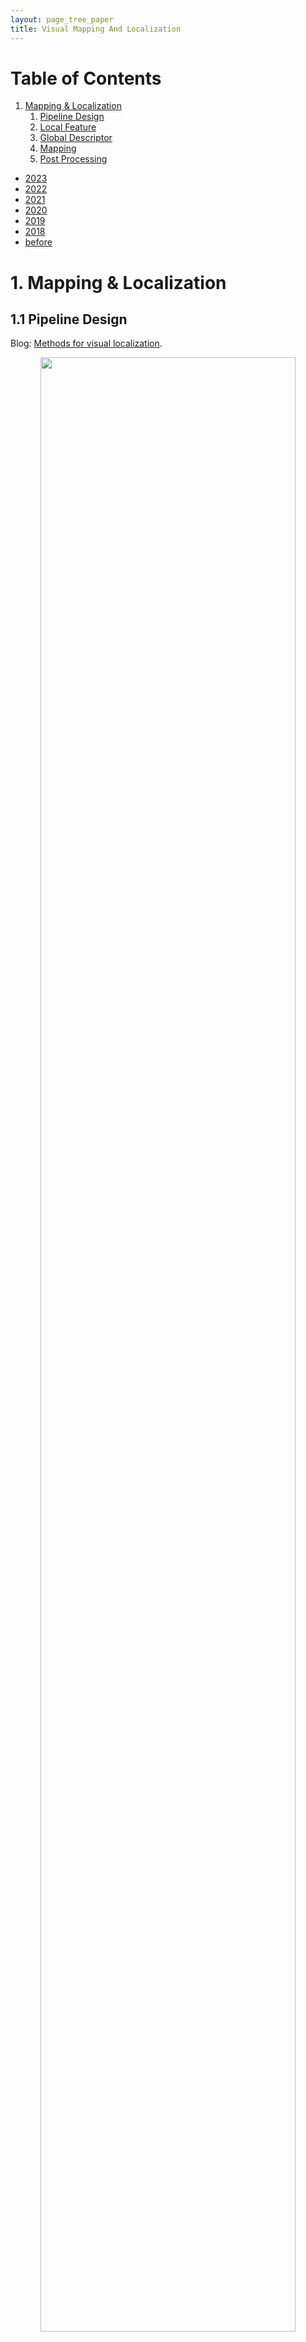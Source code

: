 ```yaml
---
layout: page_tree_paper
title: Visual Mapping And Localization
---
```


# Table of Contents
1. [Mapping & Localization](#lvlp)
    1. [Pipeline Design](#lvlp1)
    2. [Local Feature](#lvlp2)
    3. [Global Descriptor](#lvlp3)
    4. [Mapping](#lvlp4)
    5. [Post Processing](#lvlp5)

* [2023](#l2023)
* [2022](#l2022)
* [2021](#l2021)
* [2020](#l2020)
* [2019](#l2019)
* [2018](#l2018)
* [before](#lbefore)

<p/><p/>

<a name="lvlp"></a>
# 1. Mapping & Localization

<a name="lvlp1"></a>
## 1.1 Pipeline Design

Blog: [Methods for visual localization](https://europe.naverlabs.com/blog/methods-for-visual-localization/).

<div align="center">    
<img src="/assets/img/paperread/visual_localization_methods.png" width="90%"/>
</div>

* HLOC (blue line) : point based mapping (feature extraction + match + sfm), image retrieval, PnP. The most sophisticated method, but too many algorithm modules, make the system complicated. And the development cost is large, since we need to refine each module separatly, then fused to test, all the modules are entangled to each other.
* Retrieval Based (green line) : all based on image retrieval, which is a weak pose, cannot reach high accuracy.
* End-to-end regression (black line) : I don't buy the idea. we cannot afford train a model for each scene.
* Relatve pose (purple line) : Single module, pose strong. But relative pose constraints might suffer degenerated scenes.

<a name="lvlp2"></a>
## 1.2 Local Feature

* SIFT + RANSAC
* SuperPoint + SuperGlue
* detector-free: LOFTR

<a name="lvlp3"></a>
## 1.3 Global Descriptor

Has two type of understanding:

||  Visual geo-localization (VG)  |  Image Retrieval |
|---|---------------------------|----------------------|
| description | Image localization task, find image close in pose (6dof) space.  | Find images with similar look (not necessarily close in pose space) |
| loss | pose space distance | image similarity, hard to define |
| method | rich of Deep Learning methods | found only classic method |  
| implementation | [cosplace](#lcosplace), [NetVLAD](#lnetvlad)  |   [Bag-of-Words](https://github.com/dorian3d/DBoW2), VLAD  |

<u>We should make a model to do real 'Image Retrieval' task.</u>
* choose Classification model, which is more efficient to train.
* transform matched images to id.

<a name="lvlp4"></a>
## 1.4 Mapping

* Bundle adjustment based mapping: [Hierarchical-Localization](#lhoc).
* Global Averaging based mapping: [GTSFM](#lgtsfm).
* Optimization Distribution : [DABA](#ldaba), [ADMM BA](ladmmba).

<a name="lvlp5"></a>
## 1.5 Post Processing

* Map Simplification : [ILP Summarization](#lkeepbrief), [GNN Summarization](#lgnnbrief).

<a name="l2023"></a>
# 2023

<img src="/assets/img/paperread/thumbs.png" height="25"/> [Two-view Geometry Scoring Without Correspondences](https://arxiv.org/pdf/2306.01596.pdf), [github](https://github.com/nianticlabs/scoring-without-correspondences). A fundamental matrix scoring network. Outperform [MAGSAC++](#lMAGSAC++) in selecting best candidate. (and analysis RANSAC failures)

<a name="ldaba"></a>
<img src="/assets/img/paperread/chrown0.png" height="25"/> [DABA: Decentralized and Accelerated Large-Scale Bundle Adjustment](https://github.com/facebookresearch/DABA). Dencentralized and <u>without centrial device</u> (while [ADMM BA](#ladmmba) needs a centrial device and sensitive to prarmeter tuning). [detail notes](https://drive.google.com/file/d/1319stjgAeAOXhtL3vaH-q3_4AIriwaLA/view?usp=sharing).

* Using [Majorization Minimizaion](http://yaroslavvb.com/papers/hunter-tutorial.pdf): deriving a novel surrogate function (an upper bound of the original loss function) that decouples optimization variables from different devices.
* Reformulate the reprojection error to surrogate function.
* <u>Nesterov’s Acceleration</u> (from [Distributed Photometric Bundle Adjustment](https://cvg.cit.tum.de/_media/spezial/bib/demmel2020distributed.pdf)) using momentum update.
* <u>Adaptive Restart</u> to ensure convergence (problem caused by nonconvexity of BA).


<img src="/assets/img/paperread/chrown.png" height="25"/> [IMAGEBIND: One Embedding Space To Bind Them All](https://imagebind.metademolab.com/) bind many input (image, text, depth, audio, imu, thermal) together.
Can Using audio and images to retrieve related images -> Image Retrieval. (& other capabilities).


<img src="/assets/img/paperread/thumbs.png" height="25"/> [MixVPR: Feature Mixing for Visual Place Recognition](https://arxiv.org/abs/2303.02190) take advantage of the capacity of fully connected layers to automatically aggregate features in a holistic way.

<img src="/assets/img/paperread/thumbs.png" height="25"/> [Are Local Features All You Need for Cross-Domain Visual Place Recognition?](https://arxiv.org/abs/2304.05887) evaluate rerank methods (re-rank a set of candidates (usually through spatial verification) provided through image retrieval methods).

<img src="/assets/img/paperread/thumbs.png" height="25"/> [Refinement for Absolute Pose Regression with Neural Feature Synthesis](https://arxiv.org/pdf/2303.10087.pdf)

<a name="l2022"></a>
# 2022

<img src="/assets/img/paperread/thumbs.png" height="25"/> [TransVPR: Transformer-based place recognition with multi-level attention aggregation](https://arxiv.org/abs/2201.02001)
use <u>self-attention</u> operation in vision Transformers to implicitly select task-relevant information.
* related work : Patch-Level Descriptors (e.g. Patch-NetVLAD).


<a name="lcosplace"></a>
<img src="/assets/img/paperread/chrown.png" height="25"/> [CosPlace: Rethinking Visual Geo-localization for Large-Scale Applications](https://github.com/gmberton/CosPlace). <u>Train as classification</u>: Use key (from pose) to train retrieval global descriptor (as used in human face recognition), to avoid the expensive mining needed by the commonly used contrastive learning (NetVLAD).

* encode pose into class id. (designed for 'Visual geo-localization', while not for 'Image Retrieval')
* divide the whole dataset into difference dataset batch (by grid), to ensure different classes are far in distance.
* Large Margin Cosine Loss (LCML), used in [CosFace](https://openaccess.thecvf.com/content_cvpr_2018/papers/Wang_CosFace_Large_Margin_CVPR_2018_paper.pdf).


<img src="/assets/img/paperread/thumbs.png" height="25"/> [NICE-SLAM: Neural Implicit Scalable Encoding for SLAM](https://arxiv.org/abs/2112.12130), [github](https://github.com/cvg/nice-slam). a hierarchical, grid-based neural implicit encoding, multi-resolution scalable solution akin to [iMAP](https://edgarsucar.github.io/iMAP/), intuition similar to [NERF](../subjects/#l3.1).

<img src="/assets/img/paperread/thumbs.png" height="25"/> [DM-VIO: Delayed Marginalization Visual-Inertial Odometry](https://arxiv.org/abs/2201.04114) a better DSO-IMU, [github](https://github.com/lukasvst/dm-vio).

* Multi-stage IMU initializer. Dynamic photometric weight (decrease weight for overall bad image).
* Pose graph bundle adjustment.
* A second factor graph for delayed marginalization (marginalization cannot be undone, but it can be delayed).

<img src="/assets/img/paperread/thumbs.png" height="25"/> [DSOL: A Fast Direct Sparse Odometry Scheme](https://arxiv.org/abs/2203.08182), [github](https://github.com/versatran01/dsol). Algorithmic and implementation enhancements of DSO, focus on the <u>stereo version</u>.

<a name="lgnnbrief"></a>
<img src="/assets/img/paperread/thumbs.png" height="25"/> [Long-term Visual Map Sparsification with Heterogeneous GNN](https://arxiv.org/abs/2203.15182) use GNN to substitute the ILP method. compare with the result using [Keep it brief (paper)](https://ieeexplore.ieee.org/document/7353722/) , [my notes here (better take a look)](#lkeepbrief) for map summarization.

<a name="l2021"></a>
# 2021

<a name="lgtsfm"></a>
<img src="/assets/img/paperread/chrown.png" height="25"/> [gtsfm : Georgia Tech Structure from Motion](https://github.com/borglab/gtsfm), global SFM pipeline.

* [Union-Find approach](https://hal-enpc.archives-ouvertes.fr/hal-00769267/file/moulon_monasse_featureTracking_CVMP12.pdf) for feature tracking.
* Estimate [Cycle Consistent View Graph](https://github.com/borglab/gtsfm/blob/master/gtsfm/view_graph_estimator/cycle_consistent_rotation_estimator.py#L47): remove inconsistent triplets.
* Solve by global method :
    * solve camera rotation using [Shonan Rotation Averaging](#lrotationaverage).
    * solve camera translations using [Translation Averaging](#ltranslationaverage).
* Process a full BA. then MVS.

<img src="/assets/img/paperread/chrown0.png" height="25"/> [LoFTR: Detector-Free Local Feature Matching with Transformers](https://arxiv.org/pdf/2104.00680.pdf), [github](https://github.com/zju3dv/LoFTR). Dense feature match driectly from two input images.

<img src="/assets/img/paperread/chrown0.png" height="25"/> [GVINS: Tightly Coupled GNSS-Visual-Inertial Fusion for Smooth and Consistent State Estimation](https://github.com/HKUST-Aerial-Robotics/GVINS) It offers a complete model of GPS measurement. Makes fusion with GPS very solid.

<img src="/assets/img/paperread/unhappy.png" height="25"/> [DSP-SLAM: Object Oriented SLAM with Deep Shape Priors](https://jingwenwang95.github.io/dsp-slam/) ORBSLAM2 + object tracking

<img src="/assets/img/paperread/chrown0.png" height="25"/> [V-SLAM: Unconstrained Line-based SLAM Using Vanishing Points for Structural Mapping](https://arxiv.org/abs/2112.13515) Plucher coordinate line only has normal residual term, cannot fix degeneracy cases (line on epipolar plane). This paper introduces a new residual based on vanishing point measurements.

<img src="/assets/img/paperread/thumbs.png" height="25"/> [Pixel-Perfect Structure-from-Motion with Featuremetric Refinement](https://arxiv.org/abs/2108.08291). [github](github.com/cvg/pixel-perfect-sfm) (1) adjust the initial keypoint locations (use CNN dense features with direct alignment); (2) refine points and camera poses.

<a name="l2020"></a>
# 2020

<a name="lrotationaverage"></a>
<img src="/assets/img/paperread/chrown.png" height="25"/> [Shonan Rotation Averaging: Global Optimality by Surfing SO(p)n](https://arxiv.org/abs/2008.02737). gives global optimal (which ordinary LM cannot give).

* [SE-Sync](#lmstaircase) uses truncated-Newton Riemannian optimization on Stiefel manifold, which cannot be done in common libraries (ceres, g2o, gstam). This paper uses variables in rotation manifold, then project to Stiefel manifold. $Q=[S, V]$, $Q\in SO(p), S\in St(d, p)$. then we have $S=\pi(Q) = QP$, $P=[I_{d}; 0]$.
* Then the problem could be re-written to :

$$
p^{*} = \min_{Q\in SO(r)^{n}} \sum_{(i, j)\in E}\kappa_{ij} tr(Q_{i}P\tilde{R}_{ij}P^{T}Q_{j}^{T})
$$


* used in <img src="/assets/img/paperread/chrown.png" height="25"/> [gtsfm](#lgtsfm) (along with [translation averaging](#ltranslationaverage)), a different mapping pipeline from colmap-sfm. [gstam implementation](https://github.com/borglab/gtsam/blob/a0d64a9448b2bf4deb5073b3860a39c6b9fdd4dd/gtsam/sfm/ShonanAveraging.h)

<a name="lhloc"></a>
<img src="/assets/img/paperread/chrown.png" height="25"/>  [hloc Hierarchical-Localization](https://github.com/cvg/Hierarchical-Localization). [CVPR2020](https://www.visuallocalization.net/workshop/cvpr/2020/) winner.

* [SuperPoint 2017](https://arxiv.org/abs/1712.07629), [SuperGlue](https://arxiv.org/abs/1911.11763) with [colmap 2016](https://colmap.github.io/) for building map.
* [Hierarchical Localization 2019](https://arxiv.org/abs/1812.03506) for localization. (Roughly speaking, using [NetVLAD 2016](https://arxiv.org/abs/1511.07247) match submap with a global descriptor, then match with reference image).

<div align="center">    
<img src="/assets/img/paperread/hloc.png" width="70%"/>
</div>

<img src="/assets/img/paperread/chrown0.png" height="25"/> [Online Invariance Selection for Local Feature Descriptors](https://github.com/rpautrat/LISRD) Mainly for image retrieval. A light-weight meta descriptor approach to automatically select the best invariance of the local descriptors given the context. Learning the best invariance for local descriptors.

<img src="/assets/img/paperread/chrown0.png" height="25"/> [Online Visual Place Recognition via Saliency Re-identification](https://arxiv.org/pdf/2007.14549.pdf). [github project](https://github.com/wh200720041/SRLCD) .

* Perform both saliency detection and retrieval in frequency domain (2D Fourier transformation).
* Saliency map : IFFT of the difference w.r.t. average filtered log spectral. Kernel cross-correlator (KCC) to match.
* No offline trainning needed. Low cost, higher recall rate than DBoW2 (as shown in the paper).

<img src="/assets/img/paperread/chrown0.png" height="25"/> [Learning Feature Descriptors using Camera Pose Supervision](https://github.com/qianqianwang68/caps), use camera pose (re-projected distance to epipolar line) error as loss function to train NN.

<img src="/assets/img/paperread/chrown0.png" height="25"/>  [Kapture: Robust Image Retrieval-based Visual Localization using Kapture](https://arxiv.org/pdf/2007.13867.pdf) data-driven features. Instead of manually describing how keypoints or image descriptions should look like, a large amount of data is used to train an algorithm to make this decision by itself.

<img src="/assets/img/paperread/chrown0.png" height="25"/>  [Multi-View Optimization of Local Feature Geometry](https://github.com/mihaidusmanu/local-feature-refinement) Refining the geometry of local image features from multiple views without known scene or camera geometry. Optimize feature keypoints' position based on multiple views.

* Process feature extraction and feature matching steps.
* Calculate visual flow $T_{u\to v}(x_{u})$ between feature matches (as the jacobians), using CNN method.
* Perform optimization for each feature track. Residual is weighted $(x_{v} - x_{u} - T_{u\to v}(x_{u}))$

<img src="/assets/img/paperread/thumbs.png" height="25"/> [Cross-Descriptor Visual Localization and Mapping](https://arxiv.org/pdf/2012.01377.pdf).  “translates” descriptors from one representation to another, using NN method.

<img src="/assets/img/paperread/unhappy.png" height="25"/>  [Attention Guided Camera Localization](https://github.com/BingCS/AtLoc). Roughly speaking, [MapNet 2018](https://github.com/NVlabs/geomapnet) with attention.

<img src="/assets/img/paperread/thumbs.png" height="25"/> [Pose Estimation for Ground Robots: On Manifold Representation, Integration, Re-Parameterization, and Optimization](https://arxiv.org/abs/1909.03423). Using wheel odometer and a monocular camera. Use mathematical representation of ground as the pose manifold.


<a name="l2019"></a>
# 2019

<a name="lMAGSAC++"></a>
<img src="/assets/img/paperread/chrown0.png" height="25"/> [MAGSAC++, a fast, reliable and accurate robust estimator](https://arxiv.org/abs/1912.05909), [github](https://github.com/danini/magsac).

<img src="/assets/img/paperread/thumbs.png" height="25"/> [OANet](https://github.com/zjhthu/OANet) Learning Two-View Correspondences and Geometry Using Order-Aware Network. In short, GNN based feature matches outlier rejection.

<img src="/assets/img/paperread/unhappy.png" height="25"/> [DIFL-FCL](https://github.com/HanjiangHu/DIFL-FCL) Domain-Invariant Feature Learning with Feature Consistency Loss. Train DL features which are robust to environment change (using GAN to generate train set). It may help when we are lack of real training images, while mostly it won't happen.

<img src="/assets/img/paperread/unhappy.png" height="25"/> [Multi-Process Fusion](https://github.com/StephenHausler/Multi-Process-Fusion). Ensemble methods for image retrieval process.

<img src="/assets/img/paperread/chrown.png" height="25"/> [Large-scale, real-time visual-inertial localization revisited](https://arxiv.org/abs/1907.00338) review of different methods, finally use [Keep it brief (paper)](https://ieeexplore.ieee.org/document/7353722/) , [my notes here (better take a look)](#lkeepbrief) for map summarization.

<a name="l2018"></a>
# 2018

<img src="/assets/img/paperread/thumbs.png" height="25"/> [ToDayGAN](https://arxiv.org/abs/1809.09767). Use GAN to transform night image to bright day, then use the transformed image for image retrieval task.

<img src="/assets/img/paperread/unhappy.png" height="25"/> [Efficient adaptive non-maximal suppression algorithms for homogeneous spatial keypoint distribution](https://github.com/BAILOOL/ANMS-Codes)
* ANMS(Adaptive non-maximal suppression) based on Tree Data Structure (TDS).
* Suppression via Square Covering (SSC)

<a name="lbefore"></a>
# Before
----------------

<a name="ladmmba"></a>
<img src="/assets/img/paperread/chrown.png" height="25"/> [Distributed Very Large Scale Bundle Adjustment by Global Camera Consensus](https://openaccess.thecvf.com/content_ICCV_2017/papers/Zhang_Distributed_Very_Large_ICCV_2017_paper.pdf)

* [ADMM](https://cvx-learning.readthedocs.io/en/latest/ADMM/ADMM.html) consensus both on camera poses and map points.
* self-adaption penality & over-relaxation to improve convergence rate.
* graph cut camera-point visility graph to distribute problem.


<a name="lmstaircase"></a>
<img src="/assets/img/paperread/chrown.png" height="25"/> [SE-Sync: A Certifiably Correct Algorithm for Synchronization over the Special Euclidean Group 2017](https://arxiv.org/abs/1612.07386), [github code](https://github.com/david-m-rosen/SE-Sync).
Produce certifiably globally optimal solutions of the special Euclidean synchronization problem, using semidefinite relaxation. **This is the mathematic basis for another way to build visual map, instead of standard COLMAP--bundle adjustment SFM.**

* <u>Problem original (maximum-likelihood estimation for SE(d) synchronization)</u> the most straight forward formule of the problem:

$$
p^{*}_{MLE} = \min_{t_{i} \in R^{d}, R_{i} \in SO(d)} \sum_{(i, j) \in E} \kappa_{ij} \| R_{j} - R_{i} \tilde{R}_{ij} \|
+ \tau_{ij}\| t_{j} - t_{i} - R_{i}\tilde{t}_{ij} \|_{2}^{2}
$$

* <u>Problem (Simplified maximum-likelihood estimation)</u> simplified version of the upper problem (see the paper for $\tilde{Q}$, and if we solve [rotation average problem](#lrotationaverage), we will have $\tilde{Q} = L(\tilde{G}^{rho})$), then t could be derived directly from optimal R*:

$$
p^{*}_{MLE} = \min_{R\in SO(d)^{n}} tr(\tilde{Q}R^{T}R)
$$

* <u>Problem relaxed (Dual semidefinite relaxation for SE(d) synchronization)</u> (see [Semidefinite Programming](https://cvx-learning.readthedocs.io/en/latest/SDP/Index.html)), solve this problem, then factorize Z* to get R* (proven by theorem in paper):

$$
p^{*}_{SDP} = \min_{Z\in Sym(dn)} tr(\tilde{Q}Z), s.t. Z \succeq 0
$$

* Solve the upper relaxed problem by a further simplified <u>unconstrained</u> form:
    * hard to solve by general interior-point methods, since Z is high dimensional.
    * low-rank structure : solve a low-rank $T\in R^{r \times dn}$, s.t. $Z=Y^{T}Y$.
    * in [Stiefel manifold](https://en.wikipedia.org/wiki/Stiefel_manifold) : $Y \triangleq (Y_{1}, ..., Y_{n}), Y_{i} \in St(d, r)$.
    * decompose $\tilde{Q}$ into sparse matrices.

$$
p^{*}_{SDPLR} = \min_{Y \in St(d, r)^{n}} tr(\tilde{Q}Y^{T}Y)
$$

* Riemannian Staircase, truncated-Newton Riemannian optimization. [Global rates of convergence for nonconvex optimization on manifolds 2016](https://arxiv.org/abs/1605.08101).

```
function RiemannianStaircase(Y):
  for r = r0, ..., dn + 1 do:
    Starting at Y, apply a Riemannian optimization to identify
    a second-order critical point Y* in St(d, r)^n of the problem.
    if rank(Y*) < r then:
      return Y*
    else
      Set Y = (Y*, 0^(1*dn))
    end if
  end for
end function
```

<img src="/assets/img/paperread/thumbs.png" height="25"/> [Efficient Non-Consecutive Feature Tracking for Robust Structure-From-Motion 2016](https://jiaya.me/papers/sfm_tip16.pdf), [github](https://github.com/zju3dv/ENFT). during with tracking fail in video sfm: consecutive point tracking (multi-homographies match) and non-consecutive track matching.

* <u>in video sfm, we better take advantage of feature tracking instead of pure descriptor based matching.</u> so we could have more long track
* segment-based ba, to handle large problem.

<a name="lnetvlad"></a>
<img src="/assets/img/paperread/chrown.png" height="25"/> [NetVLAD: CNN architecture for weakly supervised place recognition](https://openaccess.thecvf.com/content_cvpr_2016/papers/Arandjelovic_NetVLAD_CNN_Architecture_CVPR_2016_paper.pdf).
Triplet loss made from pose, transform the problem from 'Image Retrieval' to 'Visual geo-localization'.

<img src="/assets/img/paperread/chrown.png" height="25"/><img src="/assets/img/paperread/chrown.png" height="25"/> [Keep it brief: Scalable creation of compressed localization maps 2015](https://ieeexplore.ieee.org/document/7353722/) use ILP (integral linear programming) to solve the summerization problem. (worth try) <a name="lkeepbrief"></a>

<div align="center">    
<img src="/assets/img/paperread/vision_ilp.png" width="50%"/>
</div>

My test the upper method, see [an simple example usage in github with ortools](https://github.com/yeliu-deepmirror/or-tools/blob/dm/ortools/simplify/vision_map_ilp_test.cc)
* use [google ortools](https://developers.google.com/optimization) to solve the ILP problem.
* use [SNAP](http://snap.stanford.edu/proj/snap-www/) to analysis the vision map graph.
* tried this method in our benchmarks (keep 10% the map points, mean image observations drop from 1300 to 200), the localization result dropped within 10% (90% to 80%).

<a name="ltranslationaverage"></a>
<img src="/assets/img/paperread/chrown.png" height="25"/> [Robust Global Translations with 1DSfM 2014](https://www.cs.cornell.edu/projects/1dsfm/docs/1DSfM_ECCV14.pdf), depends on the relative directions between camera poses.

* <u>Problem Origin</u> (end point j could be <u>a camera or a point</u>, using squared chordal distance):

$$
{t_{k}}^{*} = \min_{t_{k} \in R^{3}} \sum_{(i, j)\in E} d_{ch}(\hat{t}_{ij}, \frac{t_{j} - t_{i}}{\|t_{j} - t_{i} \|})^{2}
$$

* Outlier removal. project the problem into 1d space (e.g. into x axis line space) -> combinatorial ordering problem - MINIMUM FEEDBACK ARC SET problem. Solve by a greedy method.
* Solve the problem using [ceres](http://ceres-solver.org/), generally converged well.
    * Robust loss : Huber fits better than Cauchy.
    * Using iterative Schur with jacobi preconditioning (PCG).
    * Reweight camera-point edge weight by ratio, to make them less influential.
* [GTSAM implementation](https://github.com/borglab/gtsam/blob/develop/gtsam/sfm/TranslationRecovery.h), [usage in GTSFM](https://github.com/borglab/gtsfm/blob/master/gtsfm/averaging/translation/averaging_1dsfm.py)
